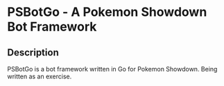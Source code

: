 PSBotGo - A Pokemon Showdown Bot Framework
==========================================

Description
-----------

PSBotGo is a bot framework written in Go for Pokemon Showdown. Being written
as an exercise.
